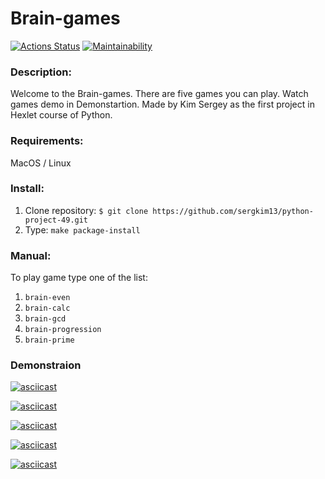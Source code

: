 # Brain-games

[![Actions Status](https://github.com/sergkim13/python-project-49/workflows/hexlet-check/badge.svg)](https://github.com/sergkim13/python-project-49/actions)
[![Maintainability](https://api.codeclimate.com/v1/badges/b70296ec8ba01ee0e1ea/maintainability)](https://codeclimate.com/github/sergkim13/python-project-49/maintainability)

### Description:
Welcome to the Brain-games. There are five games you can play. Watch games demo in Demonstartion.
Made by Kim Sergey as the first project in Hexlet course of Python.

### Requirements:
MacOS / Linux

### Install: 
1. Clone repository:
`$ git clone https://github.com/sergkim13/python-project-49.git`
2. Type:
 `make package-install`

### Manual:
To play game type one of the list: 
1. `brain-even`
2. `brain-calc`
3. `brain-gcd`
4. `brain-progression`
5. `brain-prime`

### Demonstraion

[![asciicast](https://asciinema.org/a/UCoTZTHEWOlqcy0zrZVi9y4nr.png)](https://asciinema.org/a/UCoTZTHEWOlqcy0zrZVi9y4nr)

[![asciicast](https://asciinema.org/a/SP4FP9SSlvMbST9Fx8Wu4shcF.svg)](https://asciinema.org/a/SP4FP9SSlvMbST9Fx8Wu4shcF)

[![asciicast](https://asciinema.org/a/VMczQUD95AVdqQwtO0kyUXBXu.svg)](https://asciinema.org/a/VMczQUD95AVdqQwtO0kyUXBXu)

[![asciicast](https://asciinema.org/a/F70V3Xx11Nrw8ysUaxEnTBWiQ.svg)](https://asciinema.org/a/F70V3Xx11Nrw8ysUaxEnTBWiQ)

[![asciicast](https://asciinema.org/a/8TyRlVTbZF1E8m0Z28lZXa4h2.svg)](https://asciinema.org/a/8TyRlVTbZF1E8m0Z28lZXa4h2)